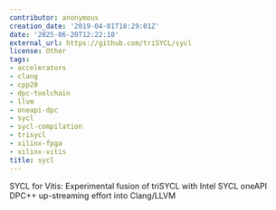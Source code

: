 ```yaml
---
contributor: anonymous
creation_date: '2019-04-01T18:29:01Z'
date: '2025-06-20T12:22:10'
external_url: https://github.com/triSYCL/sycl
license: Other
tags:
- accelerators
- clang
- cpp20
- dpc-toolchain
- llvm
- oneapi-dpc
- sycl
- sycl-compilation
- trisycl
- xilinx-fpga
- xilinx-vitis
title: sycl
---
```


SYCL for Vitis: Experimental fusion of triSYCL with Intel SYCL oneAPI DPC++ up-streaming effort
into Clang/LLVM
